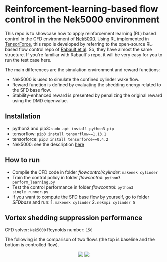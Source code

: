 # Reinforcement-learning-based flow control in the Nek5000 environment

This repo is to showcase how to apply reinforcement learning (RL) based control in the CFD environment of [Nek5000](https://nek5000.mcs.anl.gov/).
Using RL implemented in [TensorForce](https://github.com/tensorforce/tensorforce), this repo is developed by referring to the open-source RL-based flow control repo of [Rabault et al](https://github.com/jerabaul29/Cylinder2DFlowControlDRL).
So, they have almost the same structure. If you're familiar with Rabault's repo, it will be very easy for you to run the test case here.

The main differences are the simulation environment and reward functions:
- Nek5000 is used to simulate the confined cylinder wake flow.
- Reward function is defined by evaluating the shedding energy related to the SFD base flow.
- Stability-enhanced reward is presented by penalizing the original reward using the DMD eigenvalue.

## Installation

- python3 and pip3: `sudo apt install python3-pip`
- tensorflow: `pip3 install tensorflow==1.13.1`
- tensorforce: `pip3 install tensorforce==0.4.2`
- Nek5000: see the description [here](https://nek5000.github.io/NekDoc/quickstart.html)

## How to run

- Complie the CFD code in folder _flowcontrol/cylinder_: `makenek cylinder`
- Train the control policy in folder _flowcontrol_: `python3 perform_learning.py`
- Test the control performance in folder _flowcontrol_: `python3 single_runner.py`
- If you want to compute the SFD base flow by yourself, go to folder _SFDbase_ and run: 1. `makenek cylinder` 2. `nekmpi cylinder 5`

## Vortex shedding suppression performance

CFD solver: `Nek5000`
Reynolds number: `150`

The following is the comparison of two flows (the top is baseline and the bottom is controlled flow).
<p align="center">
  <img src="./baseline.gif">
  <img src="./control.gif">
</p>




